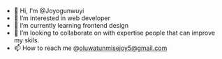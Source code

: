 - 👋 Hi, I’m @Joyogunwuyi
- 👀 I’m interested in web developer 
- 🌱 I’m currently learning frontend design 
- 💞️ I’m looking to collaborate on with expertise people that can improve my skils.
- 📫 How to reach me @oluwatunmisejoy5@gmail.com

<!---
Joyogunwuyi/Joyogunwuyi is a ✨ special ✨ repository because its `README.md` (this file) appears on your GitHub profile.
You can click the Preview link to take a look at your changes.
--->
